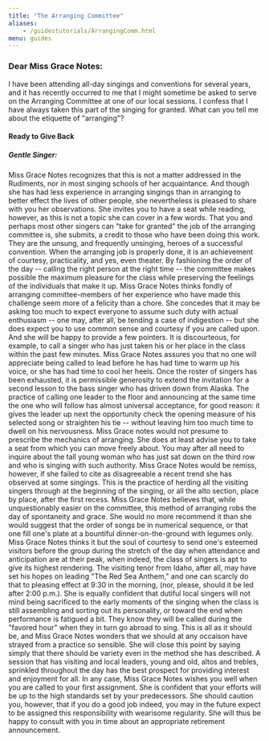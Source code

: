 ```yaml
---
title: "The Arranging Committee"
aliases:
    - /guidestutorials/ArrangingComm.html
menu: guides
---
```


### Dear Miss Grace Notes:
 I have been attending all-day singings and conventions for several years, and it has recently occurred to me that I might sometime be asked to serve on the Arranging Committee at one of our local sessions. I confess that I have always taken this part of the singing for granted. What can you tell me about the etiquette of "arranging"?
#### Ready to Give Back

##### Gentle Singer: 
Miss Grace Notes recognizes that this is not a matter addressed in the Rudiments, nor in most singing schools of her acquaintance. And though she has had less experience in arranging singings than in arranging to better effect the lives of other people, she nevertheless is pleased to share with you her observations. She invites you to have a seat while reading, however, as this is not a topic she can cover in a few words.
   That you and perhaps most other singers can "take for granted" the job of the arranging committee is, she submits, a credit to those who have been doing this work. They are the unsung, and frequently unsinging, heroes of a successful convention.
   When the arranging job is properly done, it is an achievement of courtesy, practicality, and yes, even theater. By fashioning the order of the day -- calling the right person at the right time -- the committee makes possible the maximum pleasure for the class while preserving the feelings of the individuals that make it up. Miss Grace Notes thinks fondly of arranging committee-members of her experience who have made this challenge seem more of a felicity than a chore. She concedes that it may be asking too much to expect everyone to assume such duty with actual enthusiasm -- one may, after all, be tending a case of indigestion -- but she does expect you to use common sense and courtesy if you are called upon. And she will be happy to provide a few pointers.
   It is discourteous, for example, to call a singer who has just taken his or her place in the class within the past few minutes. Miss Grace Notes assures you that no one will appreciate being called to lead before he has had time to warm up his voice, or she has had time to cool her heels. Once the roster of singers has been exhausted, it is permissible generosity to extend the invitation for a second lesson to the bass singer who has driven down from Alaska.
   The practice of calling one leader to the floor and announcing at the same time the one who will follow has almost universal acceptance, for good reason: it gives the leader up next the opportunity check the opening measure of his selected song or straighten his tie -- without leaving him too much time to dwell on his nervousness.
   Miss Grace notes would not presume to prescribe the mechanics of arranging. She does at least advise you to take a seat from which you can move freely about. You may after all need to inquire about the tall young woman who has just sat down on the third row and who is singing with such authority.
   Miss Grace Notes would be remiss, however, if she failed to cite as disagreeable a recent trend she has observed at some singings. This is the practice of herding all the visiting singers through at the beginning of the singing, or all the alto section, place by place, after the first recess. Miss Grace Notes believes that, while unquestionably easier on the committee, this method of arranging robs the day of spontaneity and grace. She would no more recommend it than she would suggest that the order of songs be in numerical sequence, or that one fill one's plate at a bountiful dinner-on-the-ground with legumes only.
   Miss Grace Notes thinks it but the soul of courtesy to send one's esteemed visitors before the group during the stretch of the day when attendance and anticipation are at their peak, when indeed, the class of singers is apt to give its highest rendering. The visiting tenor from Idaho, after all, may have set his hopes on leading "The Red Sea Anthem," and one can scarcly do that to pleasing effect at 9:30 in the morning, (nor, please, should it be led after 2:00 p.m.). She is equally confident that dutiful local singers will not mind being sacrificed to the early moments of the singing when the class is still assembling and sorting out its personality, or toward the end when performance is fatigued a bit. They know they will be called during the "favored hour" when they in turn go abroad to sing. This is all as it should be, and Miss Grace Notes wonders that we should at any occaison have strayed from a practice so sensible.
   She will close this point by saying simply that there should be variety even in the method she has described. A session that has visiting and local leaders, young and old, altos and trebles, sprinkled throughout the day has the best prospect for providing interest and enjoyment for all. In any case, Miss Grace Notes wishes you well when you are called to your first assignment. She is confident that your efforts will be up to the high standards set by your predecessors. She should caution you, however, that if you do a good job indeed, you may in the future expect to be assigned this responsibility with wearisome regularity. She will thus be happy to consult with you in time about an appropriate retirement announcement.
